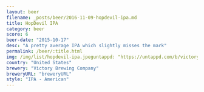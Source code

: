 ```yaml
---
layout: beer
filename: _posts/beer/2016-11-09-hopdevil-ipa.md
title: HopDevil IPA
category: beer
score: 6
beer-date: "2015-10-17"
desc: "A pretty average IPA which slightly misses the mark"
permalink: /beer/:title.html
img: /img/list/hopdevil-ipa.jpeguntappd: "https://untappd.com/b/victory-brewing-company-hopdevil/3832"
country: "United States"
brewery: "Victory Brewing Company"
breweryURL: "breweryURL"
style: "IPA - American"
---
```

